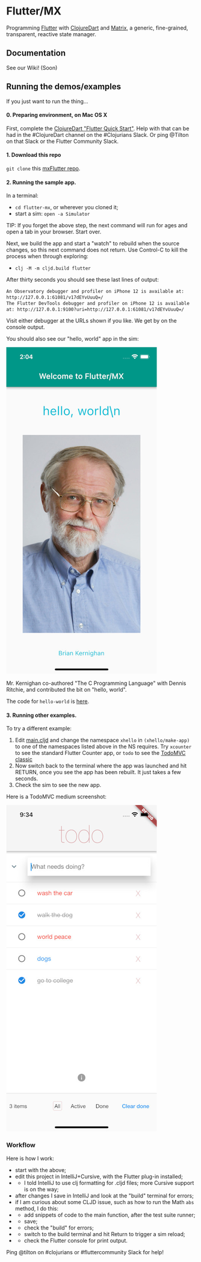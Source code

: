 # Flutter/MX

Programming [Flutter](https://flutter.dev/?gclid=CjwKCAjwwdWVBhA4EiwAjcYJEEoxUuE14sd2MGLJW35qeuJynmTRjqpUL3SbIUhOiS4TihjyZ9iTVRoCJkoQAvD_BwE&gclsrc=aw.ds) with [ClojureDart](https://github.com/Tensegritics/ClojureDart) and [Matrix](https://github.com/kennytilton/matrix), a generic, fine-grained, transparent, reactive state manager.

## Documentation
See our Wiki! (Soon)

## Running the demos/examples

If you just want to run the thing...

#### 0. Preparing environment, on Mac OS X

First, complete the [ClojureDart "Flutter Quick Start"](https://github.com/Tensegritics/ClojureDart/blob/main/doc/flutter-quick-start.md). Help with that can be had in the #ClojureDart channel on the #Clojurians Slack. Or ping @Tilton on that Slack or the Flutter Community Slack.

#### 1. Download this repo
`git clone` this [mxFlutter repo](https://github.com/kennytilton/mxflutter).

#### 2. Running the sample app.

In a terminal:
* `cd flutter-mx`, or wherever you cloned it;
* start a sim: `open -a Simulator`

TIP: If you forget the above step, the next command will run for ages and open a tab in your browser. Start over. 

Next, we build the app and start a "watch" to rebuild when the source changes, so this next command does not return. Use Control-C to kill the process when through exploring:

* `clj -M -m cljd.build flutter`

After thirty seconds you should see these last lines of output:
```
An Observatory debugger and profiler on iPhone 12 is available at: http://127.0.0.1:61081/v17dEYvUuuQ=/
The Flutter DevTools debugger and profiler on iPhone 12 is available at: http://127.0.0.1:9100?uri=http://127.0.0.1:61081/v17dEYvUuuQ=/
```
Visit either debugger at the URLs shown if you like. We get by on the console output.

You should also see our "hello, world" app in the sim:

![FMX Hello World screenshot](image/hello-world-app.jpg)

Mr. Kernighan co-authored "The C Programming Language" with Dennis Ritchie, and contributed the bit on "hello, world".

The code for `hello-world` is [here](https://github.com/kennytilton/flutter-mx/blob/main/src/tiltontec/example/x00_hello_world.cljd).

#### 3. Running other examples.

To try a different example:
1. Edit [main.cljd](https://github.com/kennytilton/flutter-mx/blob/d6cd6e14027ed8f00a42ca6cc2464e48142922d4/src/tiltontec/main.cljd#L43) and change the namespace `xhello` in `(xhello/make-app)` to one of the namespaces listed above in the NS requires. Try `xcounter` to see the standard Flutter Counter app, or `todo` to see the [TodoMVC classic](https://github.com/tastejs/todomvc/blob/master/app-spec.md)
2. Now switch back to the terminal where the app was launched and hit RETURN, once you see the app has been rebuilt. It just takes a few seconds.
3. Check the sim to see the new app.

Here is a TodoMVC medium screenshot:

![f/mx TodoMVC screenshot](image/todomvc-app.jpeg)

### Workflow
Here is how I work:

* start with the above;
* edit this project in IntelliJ+Cursive, with the Flutter plug-in installed;
* * I told IntelliJ to use clj formatting for .cljd files; more Cursive support is on the way;
* after changes I save in IntelliJ and look at the "build" terminal for errors;
* if I am curious about some CLJD issue, such as how to run the Math `abs` method, I do this:
* * add snippets of code to the main function, after the test suite runner;
* * save;
* * check the "build" for errors;
* * switch to the build terminal and hit Return to trigger a sim reload;
* * check the Flutter console for print output.

Ping @tilton on #clojurians or #fluttercommunity Slack for help!
